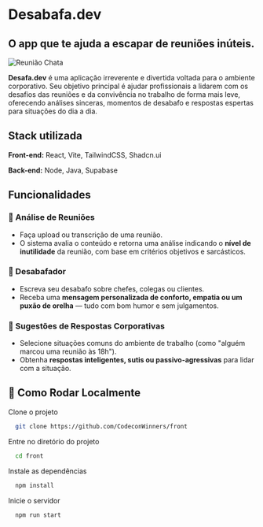 
# Desabafa.dev

## O app que te ajuda a escapar de reuniões inúteis.

![Reunião Chata](https://s2.glbimg.com/8RTntxOK67YTI6vGnEYAKLkTwjs=/512x320/smart/e.glbimg.com/og/ed/f/original/2014/07/31/reuniao.jpg)

**Desafa.dev** é uma aplicação irreverente e divertida voltada para o ambiente corporativo. Seu objetivo principal é ajudar profissionais a lidarem com os desafios das reuniões e da convivência no trabalho de forma mais leve, oferecendo análises sinceras, momentos de desabafo e respostas espertas para situações do dia a dia.

## Stack utilizada

**Front-end:** React, Vite, TailwindCSS, Shadcn.ui

**Back-end:** Node, Java, Supabase


## Funcionalidades

### 🧠 Análise de Reuniões
- Faça upload ou transcrição de uma reunião.
- O sistema avalia o conteúdo e retorna uma análise indicando o **nível de inutilidade** da reunião, com base em critérios objetivos e sarcásticos.

### 😤 Desabafador
- Escreva seu desabafo sobre chefes, colegas ou clientes.
- Receba uma **mensagem personalizada de conforto, empatia ou um puxão de orelha** — tudo com bom humor e sem julgamentos.

### 💬 Sugestões de Respostas Corporativas
- Selecione situações comuns do ambiente de trabalho (como "alguém marcou uma reunião às 18h").
- Obtenha **respostas inteligentes, sutis ou passivo-agressivas** para lidar com a situação.



## 🚀 Como Rodar Localmente

Clone o projeto

```bash
  git clone https://github.com/CodeconWinners/front
```

Entre no diretório do projeto

```bash
  cd front
```

Instale as dependências

```bash
  npm install
```

Inicie o servidor

```bash
  npm run start
```

